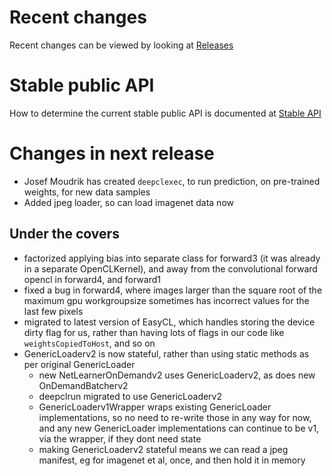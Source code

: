 # Recent changes

Recent changes can be viewed by looking at [Releases](https://github.com/hughperkins/DeepCL/releases)

# Stable public API

How to determine the current stable public API is documented at [Stable API](PublicApis.md)

# Changes in next release

* Josef Moudrik has created `deepclexec`, to run prediction, on pre-trained weights, for new data samples
* Added jpeg loader, so can load imagenet data now

## Under the covers

* factorized applying bias into separate class for forward3 (it was already in a separate OpenCLKernel), and away from the convolutional forward opencl in forward4, and forward1
* fixed a bug in forward4, where images larger than the square root of the maximum gpu workgroupsize sometimes has incorrect values for the last few pixels
* migrated to latest version of EasyCL, which handles storing the device dirty flag for us, rather than having lots of flags in our code like `weightsCopiedToHost`, and so on
* GenericLoaderv2 is now stateful, rather than using static methods as per original GenericLoader
  * new NetLearnerOnDemandv2 uses GenericLoaderv2, as does new OnDemandBatcherv2
  * deepclrun migrated to use GenericLoaderv2
  * GenericLoaderv1Wrapper wraps existing GenericLoader implementations, so no need to re-write those in any way for now, and any new GenericLoader implementations can continue to be v1, via the wrapper, if they dont need state
  * making GenericLoaderv2 stateful means we can read a jpeg manifest, eg for imagenet et al, once, and then hold it in memory

